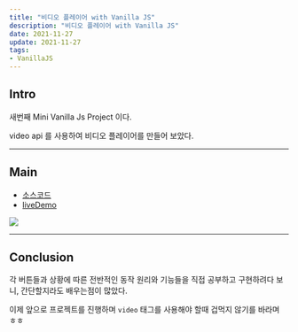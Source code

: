 ```yaml
---
title: "비디오 플레이어 with Vanilla JS"
description: "비디오 플레이어 with Vanilla JS"
date: 2021-11-27
update: 2021-11-27
tags:
- VanillaJS
---
```


## Intro

새번째 Mini Vanilla Js Project 이다.

video api 를 사용하여 비디오 플레이어를 만들어 보았다.

---

## Main

- [소스코드](https://github.com/sh981013s/Projects-with-VanillaJs/tree/main/Custom-Video-Player)
- [liveDemo](https://hwani-vanillajs.netlify.app/custom-video-player/)


![](vid-player.gif)

---

## Conclusion

각 버튼들과 상황에 따른 전반적인 동작 원리와 기능들을 직접 공부하고 구현하려다 보니, 간단할지라도 배우는점이 많았다. 

이제 앞으로 프로젝트를 진행하며 `video` 태그를 사용해야 할때 겁먹지 않기를 바라며 ㅎㅎ